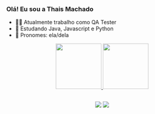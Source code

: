 ### Olá! Eu sou a Thais Machado


- 👩‍💻 Atualmente trabalho como QA Tester
- 🌱 Estudando Java, Javascript e Python
- 👩 Pronomes: ela/dela

<div align="center">
  <a href="https://github.com/thaisdmachado">
  <img height="120em" src="https://github-readme-stats.vercel.app/api?username=thaisdmachado&show_icons=true&theme=dracula&include_all_commits=true&count_private=true"/>
  <img height="120em" src="https://github-readme-stats.vercel.app/api/top-langs/?username=thaisdmachado&layout=compact&langs_count=7&theme=dracula"/>
</div>

##
  <div align="center">
     <a href="https://www.linkedin.com/in/thais-machado-256095142" target="_blank"><img src="https://img.shields.io/badge/-LinkedIn-%230077B5?style=for-the-badge&logo=linkedin&logoColor=white" target="_blank"></a> 
    <a href = "mailto:thaisdiniz45@gmail.com"><img src="https://img.shields.io/badge/-Gmail-%23333?style=for-the-badge&logo=gmail&logoColor=red" target="_blank"></a>
  </div>
